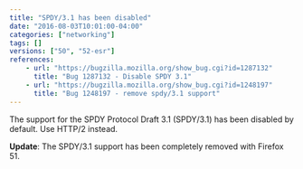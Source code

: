 ```yaml
---
title: "SPDY/3.1 has been disabled"
date: "2016-08-03T10:01:00-04:00"
categories: ["networking"]
tags: []
versions: ["50", "52-esr"]
references:
    - url: "https://bugzilla.mozilla.org/show_bug.cgi?id=1287132"
      title: "Bug 1287132 - Disable SPDY 3.1"
    - url: "https://bugzilla.mozilla.org/show_bug.cgi?id=1248197"
      title: "Bug 1248197 - remove spdy/3.1 support"
---
```

The support for the SPDY Protocol Draft 3.1 (SPDY/3.1) has been disabled by default. Use HTTP/2 instead.

**Update**: The SPDY/3.1 support has been completely removed with Firefox 51.
